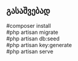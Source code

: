 ## გასაშვებად
#composer install
<br>
#php artisan migrate
<br>
#php artisan db:seed
<br>
#php artisan key:generate
<br>
#php artisan serve